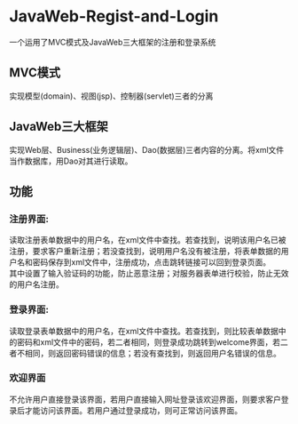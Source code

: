 # JavaWeb-Regist-and-Login
一个运用了MVC模式及JavaWeb三大框架的注册和登录系统

## MVC模式
实现模型(domain)、视图(jsp)、控制器(servlet)三者的分离

## JavaWeb三大框架
实现Web层、Business(业务逻辑层)、Dao(数据层)三者内容的分离。将xml文件当作数据库，用Dao对其进行读取。

## 功能
### 注册界面:  
读取注册表单数据中的用户名，在xml文件中查找。若查找到，说明该用户名已被注册，要求客户重新注册；若没查找到，说明用户名没有被注册，将表单数据的用户名和密码保存到xml文件中，注册成功，点击跳转链接可以回到登录页面。  
其中设置了输入验证码的功能，防止恶意注册；对服务器表单进行校验，防止无效的用户名注册。
### 登录界面:  
读取登录表单数据中的用户名，在xml文件中查找。若查找到，则比较表单数据中的密码和xml文件中的密码，若二者相同，则登录成功跳转到welcome界面，若二者不相同，则返回密码错误的信息；若没有查找到，则返回用户名错误的信息。
### 欢迎界面
不允许用户直接登录该界面，若用户直接输入网址登录该欢迎界面，则要求客户登录后才能访问该界面。若用户通过登录成功，则可正常访问该界面。
